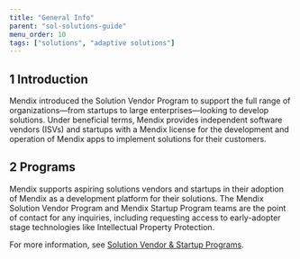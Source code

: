 ```yaml
---
title: "General Info"
parent: "sol-solutions-guide"
menu_order: 10
tags: ["solutions", "adaptive solutions"]
---
```


## 1 Introduction

Mendix introduced the Solution Vendor Program to support the full range of organizations—from startups to large enterprises—looking to develop solutions. Under beneficial terms, Mendix provides independent software vendors (ISVs) and startups with a Mendix license for the development and operation of Mendix apps to implement solutions for their customers.

## 2 Programs

Mendix supports aspiring solutions vendors and startups in their adoption of Mendix as a development platform for their solutions. The Mendix Solution Vendor Program and Mendix Startup Program teams are the point of contact for any inquiries, including requesting access to early-adopter stage technologies like Intellectual Property Protection.

For more information, see [Solution Vendor & Startup Programs](sol-vendor-programs).
